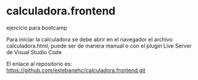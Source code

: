 # calculadora.frontend
ejercicio para bootcamp

Para iniciar la calculadora se debe abrir en el navegador el archivo calculadora.html, puede ser de manera manual o con el plugin Live Server de Visual Studio Code

El enlace al repositorio es: https://github.com/estebanehc/calculadora.frontend.git